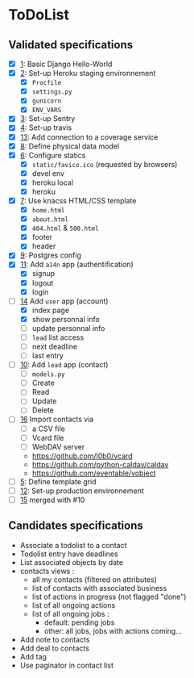 # ToDoList

## Validated specifications

* [x] [1][1]: Basic Django Hello-World
* [x] [2][2]: Set-up Heroku staging environnement
    - [x] `Procfile`
    - [x] `settings.py`
    - [x] `gunicorn`
    - [x] `ENV_VARS`
* [x] [3][3]: Set-up Sentry
* [x] [4][4]: Set-up travis
* [x] [13][13]: Add connection to a coverage service
* [x] [8][8]: Define physical data model
* [x] [6][6]: Configure statics
    - [x] `static/favico.ico` (requested by browsers)
    - [x] devel env
    - [x] heroku local
    - [x] heroku
* [x] [7][7]: Use knacss HTML/CSS template
    - [x] `home.html`
    - [x] `about.html`
    - [x] `404.html` & `500.html`
    - [x] footer
    - [x] header
* [x] [9][9]: Postgres config
* [x] [11][11]: Add `a14n` app (authentification)
    - [x] signup
    - [x] logout
    - [x] login
* [ ] [14][14] Add `user` app (account)
    - [x] index page
    - [x] show personnal info
    - [ ] update personnal info
    - [ ] `lead` list access
    - [ ] next deadline
    - [ ] last entry
* [ ] [10][10]: Add `lead` app (contact)
    - [ ] `models.py`
    - [ ] Create
    - [ ] Read
    - [ ] Update
    - [ ] Delete
* [ ] [16][16] Import contacts via
    - [ ] a CSV file
    - [ ] Vcard file
    - [ ] WebDAV server
    - https://github.com/l0b0/vcard
    - https://github.com/python-caldav/caldav
    - https://github.com/eventable/vobject
* [ ] [5][5]: Define template grid
* [ ] [12][12]: Set-up production environnement
* [ ] [15][15] merged with #10

## Candidates specifications

* Associate a todolist to a contact
* Todolist entry have deadlines
* List associated objects by date
* contacts views : 
    - all my contacts (filtered on attributes)
    - list of contacts with associated business
    - list of actions in progress (not flagged "done")
    - list of all ongoing actions
    - list of all ongoing jobs :
        * default: pending jobs
        * other: all jobs, jobs with actions coming…
* Add note to contacts
* Add deal to contacts
* Add tag
* Use paginator in contact list

[1]: https://github.com/freezed/ocp13/issues/1
[2]: https://github.com/freezed/ocp13/issues/2
[3]: https://github.com/freezed/ocp13/issues/3
[4]: https://github.com/freezed/ocp13/issues/4
[5]: https://github.com/freezed/ocp13/issues/5
[6]: https://github.com/freezed/ocp13/issues/6
[7]: https://github.com/freezed/ocp13/issues/7
[8]: https://github.com/freezed/ocp13/issues/8
[9]: https://github.com/freezed/ocp13/issues/9
[10]: https://github.com/freezed/ocp13/issues/10
[11]: https://github.com/freezed/ocp13/issues/11
[12]: https://github.com/freezed/ocp13/issues/12
[13]: https://github.com/freezed/ocp13/issues/13
[14]: https://github.com/freezed/ocp13/issues/14
[15]: https://github.com/freezed/ocp13/issues/15
[16]: https://github.com/freezed/ocp13/issues/16
